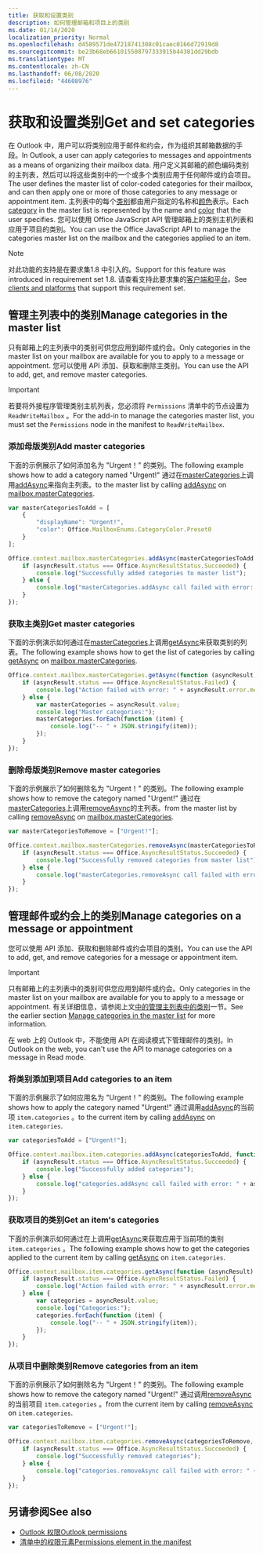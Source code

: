 ```yaml
---
title: 获取和设置类别
description: 如何管理邮箱和项目上的类别
ms.date: 01/14/2020
localization_priority: Normal
ms.openlocfilehash: d4589571de47218741308c01caec0166d72919d8
ms.sourcegitcommit: be23b68eb661015508797333915b44381dd29bdb
ms.translationtype: MT
ms.contentlocale: zh-CN
ms.lasthandoff: 06/08/2020
ms.locfileid: "44608976"
---
```

# <a name="get-and-set-categories"></a><span data-ttu-id="cd1ba-103">获取和设置类别</span><span class="sxs-lookup"><span data-stu-id="cd1ba-103">Get and set categories</span></span>

<span data-ttu-id="cd1ba-104">在 Outlook 中，用户可以将类别应用于邮件和约会，作为组织其邮箱数据的手段。</span><span class="sxs-lookup"><span data-stu-id="cd1ba-104">In Outlook, a user can apply categories to messages and appointments as a means of organizing their mailbox data.</span></span> <span data-ttu-id="cd1ba-105">用户定义其邮箱的颜色编码类别的主列表，然后可以将这些类别中的一个或多个类别应用于任何邮件或约会项目。</span><span class="sxs-lookup"><span data-stu-id="cd1ba-105">The user defines the master list of color-coded categories for their mailbox, and can then apply one or more of those categories to any message or appointment item.</span></span> <span data-ttu-id="cd1ba-106">主列表中的每个[类别](/javascript/api/outlook/office.categorydetails)都由用户指定的名称和[颜色](/javascript/api/outlook/office.mailboxenums.categorycolor)表示。</span><span class="sxs-lookup"><span data-stu-id="cd1ba-106">Each [category](/javascript/api/outlook/office.categorydetails) in the master list is represented by the name and [color](/javascript/api/outlook/office.mailboxenums.categorycolor) that the user specifies.</span></span> <span data-ttu-id="cd1ba-107">您可以使用 Office JavaScript API 管理邮箱上的类别主机列表和应用于项目的类别。</span><span class="sxs-lookup"><span data-stu-id="cd1ba-107">You can use the Office JavaScript API to manage the categories master list on the mailbox and the categories applied to an item.</span></span>

> [!NOTE]
> <span data-ttu-id="cd1ba-108">对此功能的支持是在要求集1.8 中引入的。</span><span class="sxs-lookup"><span data-stu-id="cd1ba-108">Support for this feature was introduced in requirement set 1.8.</span></span> <span data-ttu-id="cd1ba-109">请查看支持此要求集的[客户端和平台](../reference/requirement-sets/outlook-api-requirement-sets.md#requirement-sets-supported-by-exchange-servers-and-outlook-clients)。</span><span class="sxs-lookup"><span data-stu-id="cd1ba-109">See [clients and platforms](../reference/requirement-sets/outlook-api-requirement-sets.md#requirement-sets-supported-by-exchange-servers-and-outlook-clients) that support this requirement set.</span></span>

## <a name="manage-categories-in-the-master-list"></a><span data-ttu-id="cd1ba-110">管理主列表中的类别</span><span class="sxs-lookup"><span data-stu-id="cd1ba-110">Manage categories in the master list</span></span>

<span data-ttu-id="cd1ba-111">只有邮箱上的主列表中的类别可供您应用到邮件或约会。</span><span class="sxs-lookup"><span data-stu-id="cd1ba-111">Only categories in the master list on your mailbox are available for you to apply to a message or appointment.</span></span> <span data-ttu-id="cd1ba-112">您可以使用 API 添加、获取和删除主类别。</span><span class="sxs-lookup"><span data-stu-id="cd1ba-112">You can use the API to add, get, and remove master categories.</span></span>

> [!IMPORTANT]
> <span data-ttu-id="cd1ba-113">若要将外接程序管理类别主机列表，您必须将 `Permissions` 清单中的节点设置为 `ReadWriteMailbox` 。</span><span class="sxs-lookup"><span data-stu-id="cd1ba-113">For the add-in to manage the categories master list, you must set the `Permissions` node in the manifest to `ReadWriteMailbox`.</span></span>

### <a name="add-master-categories"></a><span data-ttu-id="cd1ba-114">添加母版类别</span><span class="sxs-lookup"><span data-stu-id="cd1ba-114">Add master categories</span></span>

<span data-ttu-id="cd1ba-115">下面的示例展示了如何添加名为 "Urgent！" 的类别。</span><span class="sxs-lookup"><span data-stu-id="cd1ba-115">The following example shows how to add a category named "Urgent!"</span></span> <span data-ttu-id="cd1ba-116">通过在[masterCategories](/javascript/api/outlook/office.mailbox#mastercategories)上调用[addAsync](/javascript/api/outlook/office.mastercategories#addasync-categories--options--callback-)来指向主列表。</span><span class="sxs-lookup"><span data-stu-id="cd1ba-116">to the master list by calling [addAsync](/javascript/api/outlook/office.mastercategories#addasync-categories--options--callback-) on [mailbox.masterCategories](/javascript/api/outlook/office.mailbox#mastercategories).</span></span>

```js
var masterCategoriesToAdd = [
    {
        "displayName": "Urgent!",
        "color": Office.MailboxEnums.CategoryColor.Preset0
    }
];

Office.context.mailbox.masterCategories.addAsync(masterCategoriesToAdd, function (asyncResult) {
    if (asyncResult.status === Office.AsyncResultStatus.Succeeded) {
        console.log("Successfully added categories to master list");
    } else {
        console.log("masterCategories.addAsync call failed with error: " + asyncResult.error.message);
    }
});
```

### <a name="get-master-categories"></a><span data-ttu-id="cd1ba-117">获取主类别</span><span class="sxs-lookup"><span data-stu-id="cd1ba-117">Get master categories</span></span>

<span data-ttu-id="cd1ba-118">下面的示例演示如何通过在[masterCategories](/javascript/api/outlook/office.mailbox#mastercategories)上调用[getAsync](/javascript/api/outlook/office.mastercategories#getasync-options--callback-)来获取类别的列表。</span><span class="sxs-lookup"><span data-stu-id="cd1ba-118">The following example shows how to get the list of categories by calling [getAsync](/javascript/api/outlook/office.mastercategories#getasync-options--callback-) on [mailbox.masterCategories](/javascript/api/outlook/office.mailbox#mastercategories).</span></span>

```js
Office.context.mailbox.masterCategories.getAsync(function (asyncResult) {
    if (asyncResult.status === Office.AsyncResultStatus.Failed) {
        console.log("Action failed with error: " + asyncResult.error.message);
    } else {
        var masterCategories = asyncResult.value;
        console.log("Master categories:");
        masterCategories.forEach(function (item) {
            console.log("-- " + JSON.stringify(item));
        });
    }
});
```

### <a name="remove-master-categories"></a><span data-ttu-id="cd1ba-119">删除母版类别</span><span class="sxs-lookup"><span data-stu-id="cd1ba-119">Remove master categories</span></span>

<span data-ttu-id="cd1ba-120">下面的示例展示了如何删除名为 "Urgent！" 的类别。</span><span class="sxs-lookup"><span data-stu-id="cd1ba-120">The following example shows how to remove the category named "Urgent!"</span></span> <span data-ttu-id="cd1ba-121">通过在[masterCategories](/javascript/api/outlook/office.mailbox#mastercategories)上调用[removeAsync](/javascript/api/outlook/office.mastercategories#removeasync-categories--options--callback-)的主列表。</span><span class="sxs-lookup"><span data-stu-id="cd1ba-121">from the master list by calling [removeAsync](/javascript/api/outlook/office.mastercategories#removeasync-categories--options--callback-) on [mailbox.masterCategories](/javascript/api/outlook/office.mailbox#mastercategories).</span></span>

```js
var masterCategoriesToRemove = ["Urgent!"];

Office.context.mailbox.masterCategories.removeAsync(masterCategoriesToRemove, function (asyncResult) {
    if (asyncResult.status === Office.AsyncResultStatus.Succeeded) {
        console.log("Successfully removed categories from master list");
    } else {
        console.log("masterCategories.removeAsync call failed with error: " + asyncResult.error.message);
    }
});
```

## <a name="manage-categories-on-a-message-or-appointment"></a><span data-ttu-id="cd1ba-122">管理邮件或约会上的类别</span><span class="sxs-lookup"><span data-stu-id="cd1ba-122">Manage categories on a message or appointment</span></span>

<span data-ttu-id="cd1ba-123">您可以使用 API 添加、获取和删除邮件或约会项目的类别。</span><span class="sxs-lookup"><span data-stu-id="cd1ba-123">You can use the API to add, get, and remove categories for a message or appointment item.</span></span>

> [!IMPORTANT]
> <span data-ttu-id="cd1ba-124">只有邮箱上的主列表中的类别可供您应用到邮件或约会。</span><span class="sxs-lookup"><span data-stu-id="cd1ba-124">Only categories in the master list on your mailbox are available for you to apply to a message or appointment.</span></span> <span data-ttu-id="cd1ba-125">有关详细信息，请参阅上文[中的管理主列表中的类别](#manage-categories-in-the-master-list)一节。</span><span class="sxs-lookup"><span data-stu-id="cd1ba-125">See the earlier section [Manage categories in the master list](#manage-categories-in-the-master-list) for more information.</span></span>
>
> <span data-ttu-id="cd1ba-126">在 web 上的 Outlook 中，不能使用 API 在阅读模式下管理邮件的类别。</span><span class="sxs-lookup"><span data-stu-id="cd1ba-126">In Outlook on the web, you can't use the API to manage categories on a message in Read mode.</span></span>

### <a name="add-categories-to-an-item"></a><span data-ttu-id="cd1ba-127">将类别添加到项目</span><span class="sxs-lookup"><span data-stu-id="cd1ba-127">Add categories to an item</span></span>

<span data-ttu-id="cd1ba-128">下面的示例展示了如何应用名为 "Urgent！" 的类别。</span><span class="sxs-lookup"><span data-stu-id="cd1ba-128">The following example shows how to apply the category named "Urgent!"</span></span> <span data-ttu-id="cd1ba-129">通过调用[addAsync](/javascript/api/outlook/office.categories#addasync-categories--options--callback-)的当前项 `item.categories` 。</span><span class="sxs-lookup"><span data-stu-id="cd1ba-129">to the current item by calling [addAsync](/javascript/api/outlook/office.categories#addasync-categories--options--callback-) on `item.categories`.</span></span>

```js
var categoriesToAdd = ["Urgent!"];

Office.context.mailbox.item.categories.addAsync(categoriesToAdd, function (asyncResult) {
    if (asyncResult.status === Office.AsyncResultStatus.Succeeded) {
        console.log("Successfully added categories");
    } else {
        console.log("categories.addAsync call failed with error: " + asyncResult.error.message);
    }
});
```

### <a name="get-an-items-categories"></a><span data-ttu-id="cd1ba-130">获取项目的类别</span><span class="sxs-lookup"><span data-stu-id="cd1ba-130">Get an item's categories</span></span>

<span data-ttu-id="cd1ba-131">下面的示例演示如何通过在上调用[getAsync](/javascript/api/outlook/office.categories#getasync-options--callback-)来获取应用于当前项的类别 `item.categories` 。</span><span class="sxs-lookup"><span data-stu-id="cd1ba-131">The following example shows how to get the categories applied to the current item by calling [getAsync](/javascript/api/outlook/office.categories#getasync-options--callback-) on `item.categories`.</span></span>

```js
Office.context.mailbox.item.categories.getAsync(function (asyncResult) {
    if (asyncResult.status === Office.AsyncResultStatus.Failed) {
        console.log("Action failed with error: " + asyncResult.error.message);
    } else {
        var categories = asyncResult.value;
        console.log("Categories:");
        categories.forEach(function (item) {
            console.log("-- " + JSON.stringify(item));
        });
    }
});
```

### <a name="remove-categories-from-an-item"></a><span data-ttu-id="cd1ba-132">从项目中删除类别</span><span class="sxs-lookup"><span data-stu-id="cd1ba-132">Remove categories from an item</span></span>

<span data-ttu-id="cd1ba-133">下面的示例展示了如何删除名为 "Urgent！" 的类别。</span><span class="sxs-lookup"><span data-stu-id="cd1ba-133">The following example shows how to remove the category named "Urgent!"</span></span> <span data-ttu-id="cd1ba-134">通过调用[removeAsync](/javascript/api/outlook/office.categories#removeasync-categories--options--callback-)的当前项目 `item.categories` 。</span><span class="sxs-lookup"><span data-stu-id="cd1ba-134">from the current item by calling [removeAsync](/javascript/api/outlook/office.categories#removeasync-categories--options--callback-) on `item.categories`.</span></span>

```js
var categoriesToRemove = ["Urgent!"];

Office.context.mailbox.item.categories.removeAsync(categoriesToRemove, function (asyncResult) {
    if (asyncResult.status === Office.AsyncResultStatus.Succeeded) {
        console.log("Successfully removed categories");
    } else {
        console.log("categories.removeAsync call failed with error: " + asyncResult.error.message);
    }
});
```

## <a name="see-also"></a><span data-ttu-id="cd1ba-135">另请参阅</span><span class="sxs-lookup"><span data-stu-id="cd1ba-135">See also</span></span>

- [<span data-ttu-id="cd1ba-136">Outlook 权限</span><span class="sxs-lookup"><span data-stu-id="cd1ba-136">Outlook permissions</span></span>](understanding-outlook-add-in-permissions.md)
- [<span data-ttu-id="cd1ba-137">清单中的权限元素</span><span class="sxs-lookup"><span data-stu-id="cd1ba-137">Permissions element in the manifest</span></span>](../reference/manifest/permissions.md)
